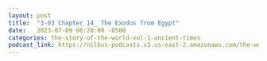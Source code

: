 ```yaml
---
layout: post
title:  "3-03 Chapter 14_ The Exodus from Egypt"
date:   2023-07-09 06:28:00 -0500
categories: the-story-of-the-world-vol-1-ancient-times
podcast_link: https://nilbus-podcasts.s3.us-east-2.amazonaws.com/the-well-trained-mind/The%20Story%20of%20the%20World%20Vol.%201%20Ancient%20Times/3-03%20Chapter%2014_%20The%20Exodus%20from%20Egypt.mp3
---
```

